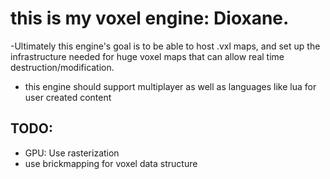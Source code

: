 # this is my voxel engine: Dioxane.

-Ultimately this engine's goal is to be able to host .vxl maps, and set up the infrastructure needed for huge voxel maps that can allow real time destruction/modification.
- this engine should support multiplayer as well as languages like lua for user created content

## TODO: 

- GPU: Use rasterization
- use brickmapping for voxel data structure